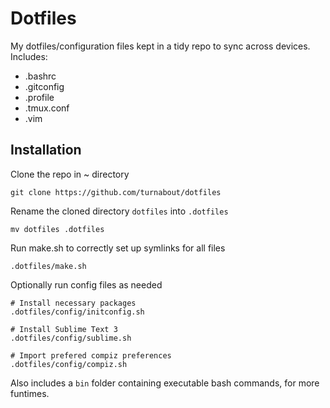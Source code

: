 # Dotfiles

My dotfiles/configuration files kept in a tidy repo to sync across devices. Includes:

* .bashrc
* .gitconfig
* .profile
* .tmux.conf
* .vim



## Installation

Clone the repo in ~ directory 

```
git clone https://github.com/turnabout/dotfiles
```


Rename the cloned directory `dotfiles` into `.dotfiles`

```
mv dotfiles .dotfiles
```


Run make.sh to correctly set up symlinks for all files

```
.dotfiles/make.sh
```


Optionally run config files as needed

```
# Install necessary packages
.dotfiles/config/initconfig.sh

# Install Sublime Text 3
.dotfiles/config/sublime.sh

# Import prefered compiz preferences
.dotfiles/config/compiz.sh
```


Also includes a `bin` folder containing executable bash commands, for more funtimes.
